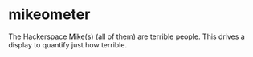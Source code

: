 # mikeometer
The Hackerspace Mike(s) (all of them) are terrible people. This drives a display to quantify just how terrible.
